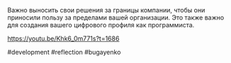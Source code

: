 Важно выносить свои решения за границы компании, чтобы они приносили пользу за пределами вашей организации. Это также важно для создания вашего цифрового профиля как программиста.

https://youtu.be/Khk6_0m771s?t=1686

#development #reflection #bugayenko